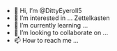 - 👋 Hi, I’m @DittyEyeroll5
- 👀 I’m interested in ... Zettelkasten
- 🌱 I’m currently learning ...
- 💞️ I’m looking to collaborate on ...
- 📫 How to reach me ...

<!---
DittyEyeroll5/DittyEyeroll5 is a ✨ special ✨ repository because its `README.md` (this file) appears on your GitHub profile.
You can click the Preview link to take a look at your changes.
--->
